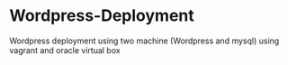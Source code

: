 # Wordpress-Deployment
Wordpress deployment using two machine (Wordpress and mysql) using vagrant and oracle virtual box
